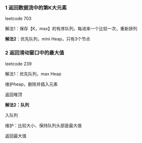 ### 1 返回数据流中的第K大元素

leetcode 703

解法1：保存【K，max】的有序队列，每进来一个比较一次，重新排列

**解法2**：优先队列，mini Heap，只有3个节点

### 2 返回滑动窗口中的最大值

leetcode 239

解法1：优先队列，max Heap

维护heap，删除并插入元素

返回堆顶

**解法2：队列**

入队列

维护：比较大小、保持队列头部是最大值

返回最大值